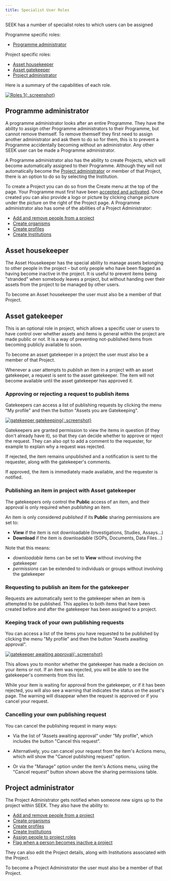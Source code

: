 ```yaml
---
title: Specialist User Roles
---
```



SEEK has a number of specialist roles to which users can be assigned 

Programme specific roles:

* [Programme administrator](#programme-administrator)

Project specific roles:

* [Asset housekeeper](#asset-housekeeper)
* [Asset gatekeeper](#asset-gatekeeper)
* [Project administrator](#project-administrator)

Here is a summary of the capabilities of each role.

[![Roles 1](/images/user-guide/roles_1.png){:.screenshot}](/images/user-guide/roles_1.png)

## Programme administrator

A programme administrator looks after an entire Programme. They have the ability to assign other Programme administrators to their Programme, but cannot remove themself. To remove themself they first need to assign another administrator and ask them to do so for them, this is to prevent a Programme accidentally becoming without an administrator.
Any other SEEK user can be made a Programme administrator.

A Programme administrator also has the ability to create Projects, which will become automatically assigned to their Programme. Although they will not automatically become the [Project administrator](roles#project-administrator) or member of that Project, there is an option to do so by selecting the Institution.

To create a Project you can do so from the Create menu at the top of the page. Your Programme must first have been [accepted and activated](programme-creation-and-management#creating-a-programme).
Once created you can also provide a logo or picture by clicking change picture under the picture on the right of the Project page.
A Programme administrator also has some of the abilities of a Project Administrator:

* [Add and remove people from a project](administer-project-members#add-and-remove-people-from-a-project)
* [Create organisms](adding-admin-items#creating-organisms)
* [Create profiles](adding-admin-items#creating-profiles)
* [Create Institutions](adding-admin-items#creating-institutions)

## Asset housekeeper
The Asset Housekeeper has the special ability to manage assets belonging to other people in the project – but only people who have been flagged as having become inactive in the project. It is useful to prevent items being "stranded" when somebody leaves a project, but without handing over their assets from the project to be managed by other users.

To become an Asset housekeeper the user must also be a member of that Project.

## Asset gatekeeper
This is an optional role in project, which allows a specific user or users to have control over whether assets and items is general within the project are made public or not.
It is a way of preventing not-published items from becoming publicly available to soon.

To become an asset gatekeeper in a project the user must also be a member of that Project.

Whenever a user attempts to *publish* an item in a project with an asset gatekeeper, a request is sent to the asset gatekeeper.
The item will not become available until the asset gatekeeper has approved it.


### Approving or rejecting a request to publish items

Gatekeepers can access a list of publishing requests by clicking the menu "My profile" and then the button "Assets you are Gatekeeping".

[![gatekeeper gatekeeping](/images/user-guide/gatekeeper_gatekeeping.png){:.screenshot}](/images/user-guide/gatekeeper_gatekeeping.png)

Gatekeepers are granted permission to view the items in question (if they don't already have it),
so that they can decide whether to approve or reject the request.
They can also opt to add a comment to the requester, for example to explain why a request was rejected.

If rejected, the item remains unpublished and a notification is sent to the requester,
along with the gatekeeper's comments.

If approved, the item is immediately made available, and the requester is notified.


### Publishing an item in project with Asset gatekeeper

The gatekeepers only control the **Public** access of an item,
and their approval is only required when *publishing* an item.

An item is only considered *published* if its **Public** sharing permissions are set to:
- **View** if the item is not downloadable (Investigations, Studies, Assays...)
- **Download** if the item is downloadable (SOPs, Documents, Data Files...)

Note that this means: 
* *downloadable* items can be set to **View** without involving the gatekeeper
* *permissions* can be extended to individuals or groups without involving the gatekeeper


### Requesting to publish an item for the gatekeeper

Requests are automatically sent to the gatekeeper when an item is attempted to be published.
This applies to both items that have been created before and after the gatekeeper has been assigned to a project.


### Keeping track of your own publishing requests

You can access a list of the items you have requested to be published by clicking the menu "My profile" and then the button "Assets awaiting approval".

[![gatekeeper awaiting approval](/images/user-guide/gatekeeper_awaiting_approval.png){:.screenshot}](/images/user-guide/gatekeeper_awaiting_approval.png)

This allows you to monitor whether the gatekeeper has made a decision on your items or not.
If an item was rejected, you will be able to see the gatekeeper's comments from this list.

While your item is waiting for approval from the gatekeeper, or if it has been rejected, you will also see a warning that indicates the status on the asset's page.
The warning will disappear when the request is approved or if you cancel your request.


### Cancelling your own publishing request

You can cancel the publishing request in many ways:

* Via the list of "Assets awaiting approval" under "My profile", which includes the button "Cancel this request".

* Alternatively, you can cancel your request from the item's Actions menu, which will show the "Cancel publishing request" option.

* Or via the "Manage" option under the item's Actions menu, using the "Cancel request" button shown above the sharing permissions table.


## Project administrator
The Project Administrator gets notified when someone new signs up to the project within SEEK. They also have the ability to:

* [Add and remove people from a project](administer-project-members#add-and-remove-people-from-a-project)
* [Create organisms](adding-admin-items#creating-organisms)
* [Create profiles](adding-admin-items#creating-profiles)
* [Create Institutions](adding-admin-items#creating-institutions)
* [Assign people to project roles](administer-project-members#assign-people-to-project-roles)
* [Flag when a person becomes inactive a project](administer-project-members#flag-when-a-person-becomes-inactive-in-a-project)

They can also edit the Project details, along with Institutions associated with the Project.

To become a Project Administrator the user must also be a member of that Project.




